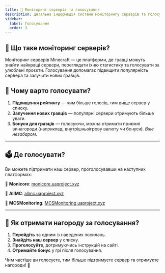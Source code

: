 ```yaml
---
title: 📜 Моніторинг серверів та голосування
description: Детальна інформація системи моніторингу серверів та голосування за них
sidebar:
  label: Голосування
  order: 3
---
```


## 📌 Що таке моніторинг серверів?
Моніторинг серверів Minecraft — це платформи, де гравці можуть знайти найкращі сервери, переглядати їхню статистику та голосувати за улюблені проєкти. Голосування допомагає підвищити популярність сервера та залучити нових гравців.

## 🌟 Чому варто голосувати?
1. **Підвищення рейтингу** — чим більше голосів, тим вище сервер у списку.
2. **Залучення нових гравців** — популярні сервери отримують більше уваги.
3. **Бонуси для гравців** — голосуючи, можна отримати приємні винагороди (наприклад, внутрішньоігрову валюту чи бонуси). *Вже незабаром*.

---

## 🗳 Де голосувати?
Ви можете підтримати наш сервер, проголосувавши на наступних платформах:

🔗 **Monicore**: [monicore.uaproject.xyz](https://monicore.uaproject.xyz)

🔗 **AllMC**: [allmc.uaproject.xyz](https://allmc.uaproject.xyz)

🔗 **MCSMonitoring**: [MCSMonitoring.uaproject.xyz](https://mcsmonitoring.com.ua/server/43?ref=43)

---

## 🎁 Як отримати нагороду за голосування?
1. **Перейдіть** за одним із наведених посилань.
2. **Знайдіть наш сервер** у списку.
3. **Проголосуйте**, дотримуючись інструкцій на сайті.
4. **Отримайте бонус** у грі після голосування.

Чим частіше ви голосуєте, тим більше підтримуєте сервер та отримуєте нагороди! 🚀
